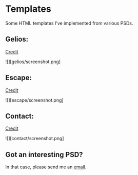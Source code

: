Templates
=========

Some HTML templates I've implemented from various PSDs.

Gelios:
----------
[Credit](http://www.blazrobar.com/2014/user-submitted-psds/gelios-psd-template/)

![][gelios/screenshot.png]


Escape:
----------
[Credit](http://www.blazrobar.com/2014/user-submitted-psds/escape-one-page-holding-page-psd-design/)

![][escape/screenshot.png]


Contact:
----------
[Credit](http://www.cssjunction.com/freebies/metro-ui-style-contact-form-psd/)

![][contact/screenshot.png]

Got an interesting PSD?
-------------------
In that case, please send me an [email](https://adrianke.com/contact).